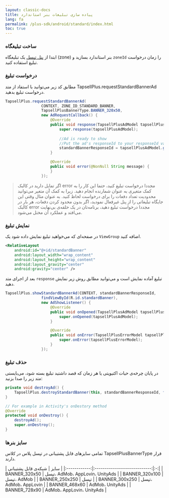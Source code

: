 ```yaml
---
layout: classic-docs
title: پیاده سازی تبلیغات بنر استاندارد
lang: fa
permalink: /plus-sdk/android/standard/index.html
toc: true
---
```

### ساخت تبلیغگاه
ابتدا از [پنل تپسل](https://dashboard.tapsell.ir/) یک تبلیغگاه (zone) بنر استاندارد بسازید و `zoneId` را زمان درخواست تبلیغ استفاده کنید.

### درخواست تبلیغ
مطابق کد زیر می‌توانید با استفاد از متد TapsellPlus.requestStandardBannerAd  درخواست تبلیغ بدهید.

```java
TapsellPlus.requestStandardBannerAd(
                CONTEXT, ZONE_ID_STANDARD_BANNER,
                TapsellPlusBannerType.BANNER_320x50,
                new AdRequestCallback() {
                    @Override
                    public void response(TapsellPlusAdModel tapsellPlusAdModel) {
                        super.response(tapsellPlusAdModel);
                        
                        //Ad is ready to show
                        //Put the ad's responseId to your responseId variable
                        standardBannerResponseId = tapsellPlusAdModel.getResponseId();
                    }

                    @Override
                    public void error(@NonNull String message) {
                    }
                });
```

>اگر تمایل دارید در کالبک error مجددا درخواست تبلیغ کنید، حتما این کار را به کمک متغیری به
عنوان شمارنده انجام دهید. زیرا به کمک آن متغیر می‌توانید محدودیت تعداد دفعات را برای
درخواست لحاظ کنید. به عنوان مثال وقتی این جایگاه تبلیغاتی را از پنل غیرفعال نمودید، اگر بدون
محدود کردن دفعات، هر بار در کالبک error مجددا درخواست تبلیغ دهید، برنامه‌تان در یک حلقه‌ی
بی‌نهایت می‌افتد و عملکرد آن مختل می‌شود.

### نمایش تبلیغ
در صفحه‌ای که می‌خواهید تبلیغ نمایش داده شود یک `ViewGroup` اضافه کنید.

```xml
<RelativeLayout
    android:id="@+id/standardBanner"
    android:layout_width="wrap_content"
    android:layout_height="wrap_content"
    android:layout_gravity="center"
    android:gravity="center" />
```

بعد از اجرای متد `response` تبلیغ آماده نمایش است و می‌توانید مطابق روش زیر نمایش دهید.
```java
TapsellPlus.showStandardBannerAd(CONTEXT, standardBannerResponseId,
                findViewById(R.id.standardBanner),
                new AdShowListener() {
                    @Override
                    public void onOpened(TapsellPlusAdModel tapsellPlusAdModel) {
                        super.onOpened(tapsellPlusAdModel);
                    }

                    @Override
                    public void onError(TapsellPlusErrorModel tapsellPlusErrorModel) {
                        super.onError(tapsellPlusErrorModel);
                    }
                });
```

### حذف تبلیغ
در پایان چرخه‌ی حیات اکتیویتی یا هر زمان که قصد داشتید تبلیغ بسته شود، می‌بایستی متد زیر را صدا بزنید:
```java
private void destroyAd() {
    TapsellPlus.destroyStandardBanner(this, standardBannerResponseId, findViewById(R.id.standardBanner));
}

// For example in Activity's onDestory method
@Override
protected void onDestroy() {
    destroyAd();
    super.onDestroy();
}
```

### سایز بنرها
تمامی سایزهای قابل پشتیبانی در تپسل پلاس در کلاس TapsellPlusBannerType قرار دارند.

|       سایز       |              شبکه‌ی قابل پشتیبانی              |
|:------------:|:----------------------------:|:-:|
|     BANNER_320x50     |     تپسل، AdMob، AppLovin، UnityAds    |
|     BANNER_320x100    |   تپسل، AdMob    |
|     BANNER_250x250    |  تپسل  |
|     BANNER_300x250    | تپسل، AdMob، AppLovin |
|     BANNER_468x60     |    AdMob، UnityAds   |
|     BANNER_728x90     |   AdMob، AppLovin، UnityAds |
